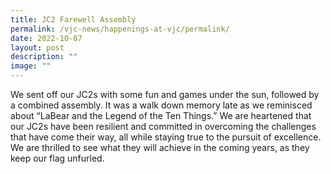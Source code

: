 ```yaml
---
title: JC2 Farewell Assembly
permalink: /vjc-news/happenings-at-vjc/permalink/
date: 2022-10-07
layout: post
description: ""
image: ""
---
```

  
We sent off our JC2s with some fun and games under the sun, followed by a combined assembly. It was a walk down memory late as we reminisced about “LaBear and the Legend of the Ten Things.” We are heartened that our JC2s have been resilient and committed in overcoming the challenges that have come their way, all while staying true to the pursuit of excellence. We are thrilled to see what they will achieve in the coming years, as they keep our flag unfurled.